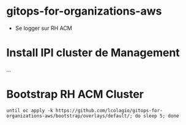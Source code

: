 # gitops-for-organizations-aws
* Se logger sur RH ACM

# Install IPI cluster de Management

...

# Bootstrap RH ACM Cluster

```shell
until oc apply -k https://github.com/lcolagio/gitops-for-organizations-aws/bootstrap/overlays/default/; do sleep 5; done
```


